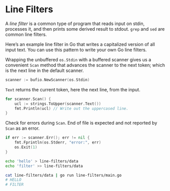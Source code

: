 # Line Filters

A _line filter_ is a common type of program that reads input on stdin, processes it, and then prints some derived result to stdout. `grep` and `sed` are common line filters.

Here’s an example line filter in Go that writes a capitalized version of all input text. You can use this pattern to write your own Go line filters.

Wrapping the unbuffered `os.Stdin` with a buffered scanner gives us a convenient `Scan` method that advances the scanner to the next token; which is the next line in the default scanner.

```go
scanner := bufio.NewScanner(os.Stdin)
```

`Text` returns the current token, here the next line, from the input.

```go
for scanner.Scan() {
    ucl := strings.ToUpper(scanner.Text())
    fmt.Println(ucl) // Write out the uppercased line.
}
```

Check for errors during `Scan`. End of file is expected and not reported by `Scan` as an error.

```go
if err := scanner.Err(); err != nil {
    fmt.Fprintln(os.Stderr, "error:", err)
    os.Exit(1)
}
```

```sh
echo 'hello' > line-filters/data
echo 'filter' >> line-filters/data

cat line-filters/data | go run line-filters/main.go
# HELLO
# FILTER
```
